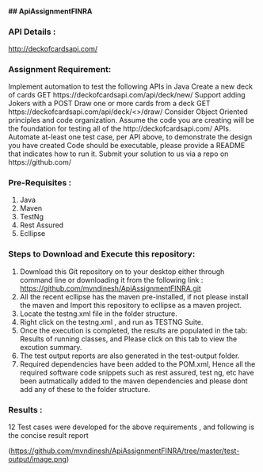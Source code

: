 <h4>## ApiAssignmentFINRA</h4>

<h3>API Details : </h3>

http://deckofcardsapi.com/

<h3>Assignment Requirement:</h3>

<p>Implement automation to test the following APIs in Java
Create a new deck of cards
GET https://deckofcardsapi.com/api/deck/new/
Support adding Jokers with a POST
Draw one or more cards from a deck
GET https://deckofcardsapi.com/api/deck/<<deck_id>>/draw/
Consider Object Oriented principles and code organization. Assume the code you are creating will be the foundation for testing all of the http://deckofcardsapi.com/ APIs.
Automate at-least one test case, per API above, to demonstrate the design you have created
Code should be executable, please provide a README that indicates how to run it.
Submit your solution to us via a repo on https://github.com/</p>


<h3>Pre-Requisites :</h3>

1) Java
2) Maven
3) TestNg
4) Rest Assured
5) Ecllipse

<h3>Steps to Download and Execute this repository:</h3>

1) Download this Git repository on to your desktop either through command line or downloading it from the following link :
   https://github.com/mvndinesh/ApiAssignmentFINRA.git
2) All the recent ecllipse has the maven pre-installed, if not please install the maven and Import this repository to 
    ecllipse as a maven project.
3) Locate the testng.xml file in the folder structure.
4) Right click on the testng.xml , and run as TESTNG Suite.
5) Once the execution is completed, the results are populated in the tab: Results of running classes, and Please click on this 
   tab to view the excution summary.
6) The test output reports are also generated in the test-output folder.
7) Required dependencies have been added to the POM.xml, Hence all the required software code snippets such as rest assured, test ng, etc have been autmatically added to the maven dependencies and please dont add any of these to the folder structure.


<h3>Results : </h3>

12 Test cases were developed for the above requirements , and following is the concise result report

(https://github.com/mvndinesh/ApiAssignmentFINRA/tree/master/test-output/image.png)



